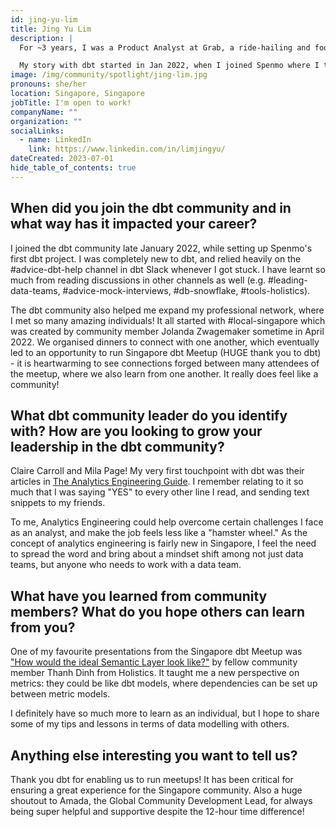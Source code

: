 ```yaml
---
id: jing-yu-lim
title: Jing Yu Lim
description: |
  For ~3 years, I was a Product Analyst at Grab, a ride-hailing and food delivery app in Southeast Asia, before taking on an Analytics Engineering role in Spenmo, a B2B Fintech startup. I joined a tech company as an analyst in June 2023, but was recently impacted by a layoff. I'm also one of the co-organisers of the <a href="https://www.meetup.com/singapore-dbt-meetup/" title="Singapore dbt Meetup" rel="noopener noreferrer" target="_blank">Singapore dbt Meetup</a>! 

  My story with dbt started in Jan 2022, when I joined Spenmo where I taught myself dbt, mainly via <a href="https://docs.getdbt.com/docs/introduction" title="dbt's documentation">dbt's documentation</a> and <a href="https://www.getdbt.com/community/join-the-community/?utm_medium=internal&utm_source=docs&utm_campaign=q3-2024_dbt-spotlight_aw&utm_content=____&utm_term=all___" title="Slack community" rel="noopener noreferrer" target="_blank">Slack community</a>. We used Snowflake as our data warehouse, and Holistics for BI. I spoke about data self-serve and Spenmo's journey with dbt at multiple meetups.
image: /img/community/spotlight/jing-lim.jpg
pronouns: she/her
location: Singapore, Singapore
jobTitle: I'm open to work!
companyName: ""
organization: ""
socialLinks:
  - name: LinkedIn
    link: https://www.linkedin.com/in/limjingyu/
dateCreated: 2023-07-01
hide_table_of_contents: true
---
```


## When did you join the dbt community and in what way has it impacted your career?

I joined the dbt community late January 2022, while setting up Spenmo's first dbt project. I was completely new to dbt, and relied heavily on the #advice-dbt-help channel in dbt Slack whenever I got stuck. I have learnt so much from reading discussions in other channels as well (e.g. #leading-data-teams, #advice-mock-interviews, #db-snowflake, #tools-holistics).

The dbt community also helped me expand my professional network, where I met so many amazing individuals! It all started with #local-singapore which was created by community member Jolanda Zwagemaker sometime in April 2022. We organised dinners to connect with one another, which eventually led to an opportunity to run Singapore dbt Meetup (HUGE thank you to dbt) - it is heartwarming to see connections forged between many attendees of the meetup, where we also learn from one another. It really does feel like a community!

## What dbt community leader do you identify with? How are you looking to grow your leadership in the dbt community?

Claire Carroll and Mila Page! My very first touchpoint with dbt was their articles in [The Analytics Engineering Guide](https://www.getdbt.com/analytics-engineering/). I remember relating to it so much that I was saying "YES" to every other line I read, and sending text snippets to my friends. 

To me, Analytics Engineering could help overcome certain challenges I face as an analyst, and make the job feels less like a "hamster wheel." As the concept of analytics engineering is fairly new in Singapore, I feel the need to spread the word and bring about a mindset shift among not just data teams, but anyone who needs to work with a data team.

## What have you learned from community members? What do you hope others can learn from you?

One of my favourite presentations from the Singapore dbt Meetup was ["How would the ideal Semantic Layer look like?"](https://docs.google.com/presentation/d/1t1ts04b7qA-BVlV3qbNZ4fI-MSZn0iL6_FhsaWhJk_0/edit?usp=sharing ) by fellow community member Thanh Dinh from Holistics. It taught me a new perspective on metrics: they could be like dbt models, where dependencies can be set up between metric models.

I definitely have so much more to learn as an individual, but I hope to share some of my tips and lessons in terms of data modelling with others.

## Anything else interesting you want to tell us?

Thank you dbt for enabling us to run meetups! It has been critical for ensuring a great experience for the Singapore community. Also a huge shoutout to Amada, the Global Community Development Lead, for always being super helpful and supportive despite the 12-hour time difference!
